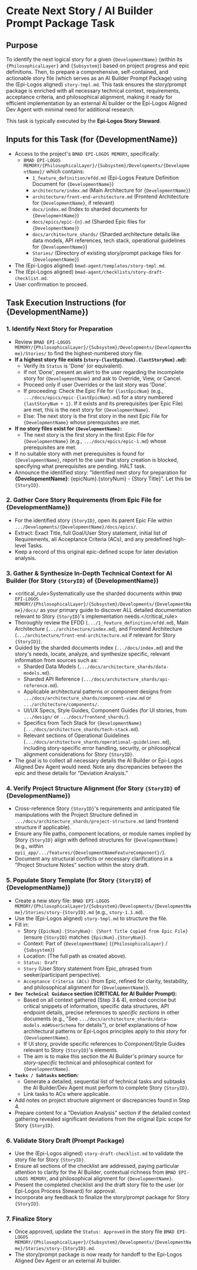 # Create Next Story / AI Builder Prompt Package Task

## Purpose

To identify the next logical story for a given `{DevelopmentName}` (within its `{PhilosophicalLayer}` and `{Subsystem}`) based on project progress and epic definitions. Then, to prepare a comprehensive, self-contained, and actionable story file (which serves as an AI Builder Prompt Package) using the (Epi-Logos aligned) `story-tmpl.md`. This task ensures the story/prompt package is enriched with all necessary technical context, requirements, acceptance criteria, and philosophical alignment, making it ready for efficient implementation by an external AI builder or the Epi-Logos Aligned Dev Agent with minimal need for additional research.

This task is typically executed by the **Epi-Logos Story Steward**.

## Inputs for this Task (for {DevelopmentName})

- Access to the project's `BMAD EPI-LOGOS MEMORY`, specifically:
  - `BMAD EPI-LOGOS MEMORY/{PhilosophicalLayer}/{Subsystem}/Developments/{DevelopmentName}/` which contains:
    - `1_feature_definition/efdd.md` (Epi-Logos Feature Definition Document for `{DevelopmentName}`)
    - `architecture/index.md` (Main Architecture for `{DevelopmentName}`)
    - `architecture/front-end-architecture.md` (Frontend Architecture for `{DevelopmentName}`, if relevant)
    - `docs/index.md` (Index to sharded documents for `{DevelopmentName}`)
    - `docs/epics/epic-{n}.md` (Sharded Epic files for `{DevelopmentName}`)
    - `docs/architecture_shards/` (Sharded architecture details like data models, API references, tech stack, operational guidelines for `{DevelopmentName}`)
    - `Stories/` (Directory of existing story/prompt package files for `{DevelopmentName}`)
- The (Epi-Logos aligned) `bmad-agent/templates/story-tmpl.md`.
- The (Epi-Logos aligned) `bmad-agent/checklists/story-draft-checklist.md`.
- User confirmation to proceed.

## Task Execution Instructions (for {DevelopmentName})

### 1. Identify Next Story for Preparation

- Review `BMAD EPI-LOGOS MEMORY/{PhilosophicalLayer}/{Subsystem}/Developments/{DevelopmentName}/Stories/` to find the highest-numbered story file.
- **If a highest story file exists (`story-{lastEpicNum}.{lastStoryNum}.md`):**
  - Verify its `Status` is 'Done' (or equivalent).
  - If not 'Done', present an alert to the user regarding the incomplete story for `{DevelopmentName}` and ask to Override, View, or Cancel.
  - Proceed only if user Overrides or the last story was 'Done'.
  - If proceeding: Check the Epic File for `{lastEpicNum}` (e.g., `.../docs/epics/epic-{lastEpicNum}.md`) for a story numbered `{lastStoryNum + 1}`. If it exists and its prerequisites (per Epic File) are met, this is the next story for `{DevelopmentName}`.
  - Else: The next story is the first story in the next Epic File for `{DevelopmentName}` whose prerequisites are met.
- **If no story files exist for `{DevelopmentName}`:**
  - The next story is the first story in the first Epic File for `{DevelopmentName}` (e.g., `.../docs/epics/epic-1.md`) whose prerequisites are met.
- If no suitable story with met prerequisites is found for `{DevelopmentName}`, report to the user that story creation is blocked, specifying what prerequisites are pending. HALT task.
- Announce the identified story: "Identified next story for preparation for **{DevelopmentName}**: {epicNum}.{storyNum} - {Story Title}". Let this be `{StoryID}`.

### 2. Gather Core Story Requirements (from Epic File for {DevelopmentName})

- For the identified story `{StoryID}`, open its parent Epic File within `.../Developments/{DevelopmentName}/docs/epics/`.
- Extract: Exact Title, full Goal/User Story statement, initial list of Requirements, all Acceptance Criteria (ACs), and any predefined high-level Tasks.
- Keep a record of this original epic-defined scope for later deviation analysis.

### 3. Gather & Synthesize In-Depth Technical Context for AI Builder (for Story `{StoryID}` of {DevelopmentName})

- <critical_rule>Systematically use the sharded documents within `BMAD EPI-LOGOS MEMORY/{PhilosophicalLayer}/{Subsystem}/Developments/{DevelopmentName}/docs/` as your primary guide to discover ALL detailed documentation relevant to Story `{StoryID}`'s implementation needs.</critical_rule>
- Thoroughly review the EFDD (`.../1_feature_definition/efdd.md`), Main Architecture (`.../architecture/index.md`), and Frontend Architecture (`.../architecture/front-end-architecture.md` if relevant for Story `{StoryID}`).
- Guided by the sharded documents index (`.../docs/index.md`) and the story's needs, locate, analyze, and synthesize specific, relevant information from sources such as:
  - Sharded Data Models (`.../docs/architecture_shards/data-models.md`).
  - Sharded API Reference (`.../docs/architecture_shards/api-reference.md`).
  - Applicable architectural patterns or component designs from `.../docs/architecture_shards/component-view.md` or `.../architecture/components/`.
  - UI/UX Specs, Style Guides, Component Guides (for UI stories, from `.../design/` or `.../docs/frontend_shards/`).
  - Specifics from Tech Stack for `{DevelopmentName}` (`.../docs/architecture_shards/tech-stack.md`).
  - Relevant sections of Operational Guidelines (`.../docs/architecture_shards/operational-guidelines.md`), including story-specific error handling, security, or philosophical alignment considerations for Story `{StoryID}`.
- The goal is to collect all necessary details the AI Builder or Epi-Logos Aligned Dev Agent would need. Note any discrepancies between the epic and these details for "Deviation Analysis."

### 4. Verify Project Structure Alignment (for Story `{StoryID}` of {DevelopmentName})

- Cross-reference Story `{StoryID}`'s requirements and anticipated file manipulations with the Project Structure defined in `.../docs/architecture_shards/project-structure.md` (and frontend structure if applicable).
- Ensure any file paths, component locations, or module names implied by Story `{StoryID}` align with defined structures for `{DevelopmentName}` (e.g., within `epii_app/.../features/{DevelopmentNameFeatureComponent}/`).
- Document any structural conflicts or necessary clarifications in a "Project Structure Notes" section within the story draft.

### 5. Populate Story Template (for Story `{StoryID}` of {DevelopmentName})

- Create a new story file: `BMAD EPI-LOGOS MEMORY/{PhilosophicalLayer}/{Subsystem}/Developments/{DevelopmentName}/Stories/story-{StoryID}.md` (e.g., `story-1.1.md`).
- Use the (Epi-Logos aligned) `story-tmpl.md` to structure the file.
- Fill in:
  - Story `{EpicNum}.{StoryNum}: {Short Title Copied from Epic File}` (ensure `{StoryID}` matches `{EpicNum}.{StoryNum}`).
  - Context: Part of `{DevelopmentName}` (`{PhilosophicalLayer}` / `{Subsystem}`)
  - Location: (The full path as created above).
  - `Status: Draft`
  - `Story` (User Story statement from Epic, phrased from seeker/participant perspective).
  - `Acceptance Criteria (ACs)` (from Epic, refined for clarity, testability, and philosophical alignment for `{DevelopmentName}`).
- **`Dev Technical Guidance` section (CRITICAL for AI Builder Prompt):**
  - Based on all context gathered (Step 3 & 4), embed concise but critical snippets of information, specific data structures, API endpoint details, precise references to _specific sections_ in other documents (e.g., "See `.../docs/architecture_shards/data-models.md#UserSchema` for details"), or brief explanations of how architectural patterns or Epi-Logos principles apply to _this story_ for `{DevelopmentName}`.
  - If UI story, provide specific references to Component/Style Guides relevant to Story `{StoryID}`'s elements.
  - The aim is to make this section the AI Builder's primary source for _story-specific_ technical and philosophical context for `{DevelopmentName}`.
- **`Tasks / Subtasks` section:**
  - Generate a detailed, sequential list of technical tasks and subtasks the AI Builder/Dev Agent must perform to complete Story `{StoryID}`.
  - Link tasks to ACs where applicable.
- Add notes on project structure alignment or discrepancies found in Step 4.
- Prepare content for a "Deviation Analysis" section if the detailed context gathering revealed significant deviations from the original Epic scope for Story `{StoryID}`.

### 6. Validate Story Draft (Prompt Package)

- Use the (Epi-Logos aligned) `story-draft-checklist.md` to validate the story file for Story `{StoryID}`.
- Ensure all sections of the checklist are addressed, paying particular attention to clarity for the AI Builder, contextual richness from `BMAD EPI-LOGOS MEMORY`, and philosophical alignment for `{DevelopmentName}`.
- Present the completed checklist and the draft story file to the user (or Epi-Logos Process Steward) for approval.
- Incorporate any feedback to finalize the story/prompt package for Story `{StoryID}`.

### 7. Finalize Story

- Once approved, update the `Status: Approved` in the story file `BMAD EPI-LOGOS MEMORY/{PhilosophicalLayer}/{Subsystem}/Developments/{DevelopmentName}/Stories/story-{StoryID}.md`.
- The story/prompt package is now ready for handoff to the Epi-Logos Aligned Dev Agent or an external AI builder.
